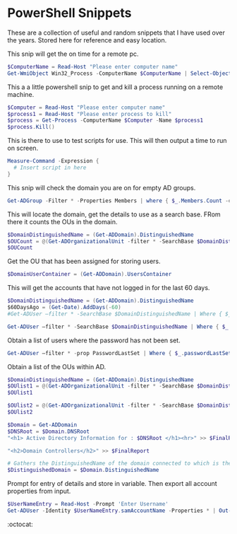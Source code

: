 # PowerShell Snippets

These are a collection of useful and random snippets that I have used over the years. Stored here for reference and easy location.

This snip will get the on time for a remote pc.
```powershell
$ComputerName = Read-Host "Please enter computer name"
Get-WmiObject Win32_Process -ComputerName $ComputerName | Select-Object Name, @{Name="CPU_Time"; Expression={$_.kernelmodetime + $_.usermodetime}} | Sort-Object CPU_Time -Descending | Out-GridView
```

This a a little powershell snip to get and kill a process running on a remote machine.
```powershell
$Computer = Read-Host "Please enter computer name"
$process1 = Read-Host "Please enter process to kill"
$process = Get-Process -ComputerName $Computer -Name $process1
$process.Kill()
```

This is there to use to test scripts for use. This will then output a time to run on screen.
```powershell
Measure-Command -Expression {
  # Insert script in here
}
```

This snip will check the domain you are on for empty AD groups.
```powershell
Get-ADGroup -Filter * -Properties Members | where { $_.Members.Count -eq 0 }
```

This will locate the domain, get the details to use as a search base. FRom there it counts the OUs in the domain.
```powershell
$DomainDistinguishedName = (Get-ADDomain).DistinguishedName
$OUCount = @(Get-ADOrganizationalUnit -filter * -SearchBase $DomainDistinguishedName -SearchScope Subtree) | measure | select Count 
$OUCount
```

Get the OU that has been assigned for storing users.
```powershell
$DomainUserContainer = (Get-ADDomain).UsersContainer
```

This will get the accounts that have not logged in for the last 60 days.
```powershell
$DomainDistinguishedName = (Get-ADDomain).DistinguishedName
$60DaysAgo = (Get-Date).AddDays(-60)
#Get-ADUser –filter * -SearchBase $DomainDistinguishedName | Where { $_.lastLogon –lt (Get-Date).AddDays(-60) } | ConvertTo-HTML –PreContent 'Users' –Prop Name,samAccountName,LastLogon | Out-File $FinalReport

Get-ADUser –filter * -SearchBase $DomainDistinguishedName | Where { $_.lastLogon –lt $60DaysAgo } | measure | select Count
```

Obtain a list of users where the password has not been set.
```powershell
Get-ADUser –filter * -prop PasswordLastSet | Where { $_.passwordLastSet –eq $null } | measure | select Count
```

Obtain a list of the OUs within AD.
```powershell
$DomainDistinguishedName = (Get-ADDomain).DistinguishedName
$OUlist1 = @(Get-ADOrganizationalUnit -filter * -SearchBase $DomainDistinguishedName -SearchScope OneLevel | measure | select Count)
$OUlist1

$OUlist2 = @(Get-ADOrganizationalUnit -filter * -SearchBase $DomainDistinguishedName -SearchScope OneLevel | Where { $_.Name -notlike "CDA" } | measure | select Count)
$OUlist2
```

```powershell
$Domain = Get-ADDomain
$DNSRoot = $Domain.DNSRoot
"<h1> Active Directory Information for : $DNSRoot </h1><hr>" >> $FinalReport

"<h2>Domain Controllers</h2>" >> $FinalReport	

# Gathers the DistinguishedName of the domain connected to which is then used for most further searching.
$DistinguishedDomain = $Domain.DistinguishedName
```

Prompt for entry of details and store in variable. Then export all account properties from input.
```powershell
$UserNameEntry = Read-Host -Prompt 'Enter Username'
Get-ADUser -Identity $UserNameEntry.samAccountName -Properties * | Out-GridView
```

:octocat:
```powershell
```
